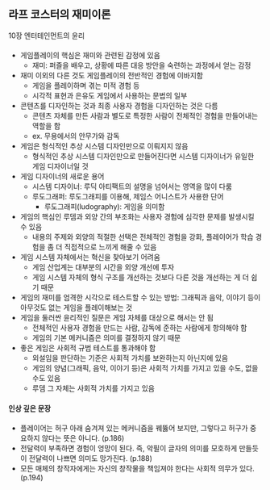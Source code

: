 ## 라프 코스터의 재미이론

10장 엔터테인먼트의 윤리

####

- 게임플레이의 핵심은 재미와 관련된 감정에 있음
  - 재미: 퍼즐을 배우고, 상황에 따른 대응 방안을 숙련하는 과정에서 얻는 감정
- 재미 이외의 다른 것도 게임플레이의 전반적인 경험에 이바지함
  - 게임을 플레이하며 겪는 미적 경험 등
  - 시각적 표현과 은유도 게임에서 사용하는 문법의 일부
- 콘텐츠를 디자인하는 것과 최종 사용자 경험을 디자인하는 것은 다름
  - 콘텐츠 자체를 만든 사람과 별도로 특정한 사람이 전체적인 경험을 만들어내는 역할을 함
  - ex. 무용에서의 안무가와 감독
- 게임은 형식적인 추상 시스템 디자인만으로 이뤄지지 않음
  - 형식적인 추상 시스템 디자인만으로 만들어진다면 시스템 디자이너가 유일한 게임 디자이너일 것
- 게임 디자이너의 새로운 용어
  - 시스템 디자이너: 루딕 아티팩트의 설명을 넘어서는 영역을 많이 다룸
  - 루도그래퍼: 루도그래피를 이용해, 제임스 어니스트가 사용한 단어
    - 루도그래피(ludography): 게임을 의미함
- 게임의 핵심인 루뎀과 외양 간의 부조화는 사용자 경험에 심각한 문제를 발생시킬 수 있음
  - 내용의 주제와 외양의 적절한 선택은 전체적인 경험을 강화, 플레이어가 학습 경험을 좀 더 직접적으로 느끼게 해줄 수 있음
- 게임 시스템 자체에서는 혁신을 찾아보기 어려움
  - 게임 산업계는 대부분의 시간을 외양 개선에 투자
  - 게임 시스템 자체의 형식 구조를 개선하는 것보다 다른 것을 개선하는 게 더 쉽기 때문
- 게임의 재미를 엄격한 시각으로 테스트할 수 있는 방법: 그래픽과 음악, 이야기 등이 아무것도 없는 게임을 플레이해보는 것
- 게임을 둘러싼 윤리적인 질문은 게임 자체를 대상으로 해서는 안 됨
  - 전체적인 사용자 경험을 만드는 사람, 감독에 준하는 사람에게 항의해야 함
  - 게임의 기본 메커니즘은 의미를 결정하지 않기 때문
- 좋은 게임은 사회적 규범 테스트를 통과해야 함
  - 외설임을 판단하는 기준은 사회적 가치를 보완하는지 아닌지에 있음
  - 게임의 양념(그래픽, 음악, 이야기 등)은 사회적 가치를 가지고 있을 수도, 없을 수도 있음
  - 루뎀 그 자체는 사회적 가치를 가지고 있음

#### 인상 깊은 문장

- 플레이어는 허구 아래 숨겨져 있는 메커니즘을 꿰뚫어 보지만, 그렇다고 허구가 중요하지 않다는 뜻은 아니다. (p.186)
- 전달력이 부족하면 경험이 엉망이 된다. 즉, 악필이 글자의 의미를 모호하게 만들듯이 전달력이 나쁘면 의미도 망가진다. (p.188)
- 모든 매체의 창작자에게는 자신의 창작물을 책임져야 한다는 사회적 의무가 있다. (p.194)
